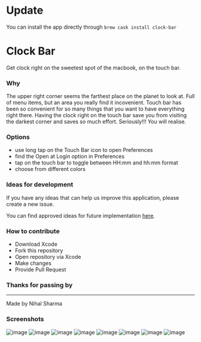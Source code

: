 # Update
You can install the app directly through `brew cask install clock-bar`

# Clock Bar
Get clock right on the sweetest spot of the macbook, on the touch bar.


### Why
The upper right corner seems the farthest place on the planet to look at. Full of menu items, but an area you really find it incovenient. Touch bar has been so convenient for so many things that you want to have everything right there. Having the clock right on the touch bar save you from visiting the darkest corner and saves so much effort. Seriously!!! You will realise.

### Options
- use long tap on the Touch Bar icon to open Preferences
- find the Open at Login option in Preferences
- tap on the touch bar to toggle between HH:mm and hh:mm format
- choose from different colors


### Ideas for development 
If you have any ideas that can help us improve this application, please create a new issue.

You can find approved ideas for future implementation [here](https://github.com/nihalsharma/clock-bar/projects/1).

### How to contribute

- Download Xcode
- Fork this repository
- Open repository via Xcode
- Make changes
- Provide Pull Request

### Thanks for passing by


---
Made by Nihal Sharma

### Screenshots
![image](https://github.com/L1cardo/Clock-Bar/blob/master/Screenshots/Screen%20Shot.png)
![image](https://github.com/L1cardo/Clock-Bar/blob/master/Screenshots/Touch%20Bar%20Shot%201.png)
![image](https://github.com/L1cardo/Clock-Bar/blob/master/Screenshots/Touch%20Bar%20Shot%202.png)
![image](https://github.com/L1cardo/Clock-Bar/blob/master/Screenshots/Touch%20Bar%20Shot%203.png)
![image](https://github.com/L1cardo/Clock-Bar/blob/master/Screenshots/Touch%20Bar%20Shot%204.png)
![image](https://github.com/L1cardo/Clock-Bar/blob/master/Screenshots/Touch%20Bar%20Shot%205.png)
![image](https://github.com/L1cardo/Clock-Bar/blob/master/Screenshots/Touch%20Bar%20Shot%206.png)
![image](https://github.com/L1cardo/Clock-Bar/blob/master/Screenshots/Touch%20Bar%20Shot%207.png)


